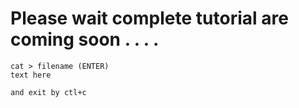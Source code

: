 

# Please wait complete tutorial are coming soon . . . .


```
cat > filename (ENTER)
text here

and exit by ctl+c

```

